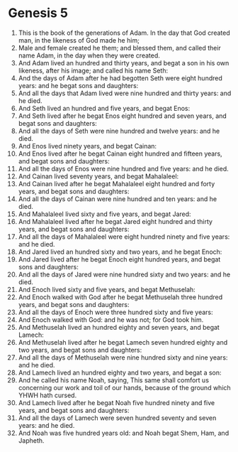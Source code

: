 ﻿# Genesis 5
1. This is the book of the generations of Adam. In the day that God created man, in the likeness of God made he him; 
2. Male and female created he them; and blessed them, and called their name Adam, in the day when they were created. 
3.  And Adam lived an hundred and thirty years, and begat a son in his own likeness, after his image; and called his name Seth: 
4. And the days of Adam after he had begotten Seth were eight hundred years: and he begat sons and daughters: 
5. And all the days that Adam lived were nine hundred and thirty years: and he died. 
6. And Seth lived an hundred and five years, and begat Enos: 
7. And Seth lived after he begat Enos eight hundred and seven years, and begat sons and daughters: 
8. And all the days of Seth were nine hundred and twelve years: and he died. 
9.  And Enos lived ninety years, and begat Cainan: 
10. And Enos lived after he begat Cainan eight hundred and fifteen years, and begat sons and daughters: 
11. And all the days of Enos were nine hundred and five years: and he died. 
12.  And Cainan lived seventy years, and begat Mahalaleel: 
13. And Cainan lived after he begat Mahalaleel eight hundred and forty years, and begat sons and daughters: 
14. And all the days of Cainan were nine hundred and ten years: and he died. 
15.  And Mahalaleel lived sixty and five years, and begat Jared: 
16. And Mahalaleel lived after he begat Jared eight hundred and thirty years, and begat sons and daughters: 
17. And all the days of Mahalaleel were eight hundred ninety and five years: and he died. 
18.  And Jared lived an hundred sixty and two years, and he begat Enoch: 
19. And Jared lived after he begat Enoch eight hundred years, and begat sons and daughters: 
20. And all the days of Jared were nine hundred sixty and two years: and he died. 
21.  And Enoch lived sixty and five years, and begat Methuselah: 
22. And Enoch walked with God after he begat Methuselah three hundred years, and begat sons and daughters: 
23. And all the days of Enoch were three hundred sixty and five years: 
24. And Enoch walked with God: and he was not; for God took him. 
25. And Methuselah lived an hundred eighty and seven years, and begat Lamech: 
26. And Methuselah lived after he begat Lamech seven hundred eighty and two years, and begat sons and daughters: 
27. And all the days of Methuselah were nine hundred sixty and nine years: and he died. 
28.  And Lamech lived an hundred eighty and two years, and begat a son: 
29. And he called his name Noah, saying, This same shall comfort us concerning our work and toil of our hands, because of the ground which YHWH hath cursed. 
30. And Lamech lived after he begat Noah five hundred ninety and five years, and begat sons and daughters: 
31. And all the days of Lamech were seven hundred seventy and seven years: and he died. 
32. And Noah was five hundred years old: and Noah begat Shem, Ham, and Japheth. 
